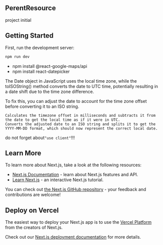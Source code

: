 ## PerentResource
project
initial

## Getting Started

First, run the development server:

```bash
npm run dev
```

- npm install @react-google-maps/api
- npm install react-datepicker <br> 

The Date object in JavaScript uses the local time zone, while the toISOString() method converts the date to UTC time, potentially resulting in a date shift due to the time zone difference.

To fix this, you can adjust the date to account for the time zone offset before converting it to an ISO string.
```Sets the time to midnight for the selected date to avoid any shifts due to the time difference within the day.
Calculates the timezone offset in milliseconds and subtracts it from the date to get the local time as if it were in UTC.
Converts the adjusted date to an ISO string and splits it to get the YYYY-MM-DD format, which should now represent the correct local date.
```

do not forget about```"use client"```!!!

## Learn More

To learn more about Next.js, take a look at the following resources:

- [Next.js Documentation](https://nextjs.org/docs) - learn about Next.js features and API.
- [Learn Next.js](https://nextjs.org/learn) - an interactive Next.js tutorial.

You can check out [the Next.js GitHub repository](https://github.com/vercel/next.js/) - your feedback and contributions are welcome!

## Deploy on Vercel

The easiest way to deploy your Next.js app is to use the [Vercel Platform](https://vercel.com/new?utm_medium=default-template&filter=next.js&utm_source=create-next-app&utm_campaign=create-next-app-readme) from the creators of Next.js.

Check out our [Next.js deployment documentation](https://nextjs.org/docs/deployment) for more details.
